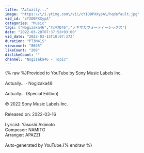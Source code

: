 ```yaml
---
title: "Actually..."
image: "https:\/\/i.ytimg.com\/vi\/cYIO9PXXypA\/hqdefault.jpg"
vid_id: "cYIO9PXXypA"
categories: "Music"
tags: ["Nogizaka46","乃木坂46","ノギザカフォーティーシックス"]
date: "2022-03-20T07:37:58+03:00"
vid_date: "2022-03-15T10:07:37Z"
duration: "PT3M41S"
viewcount: "8645"
likeCount: "208"
dislikeCount: ""
channel: "Nogizaka46 - Topic"
---
```

{% raw %}Provided to YouTube by Sony Music Labels Inc.<br /><br />Actually... · Nogizaka46<br /><br />Actually... (Special Edition)<br /><br />℗ 2022 Sony Music Labels Inc.<br /><br />Released on: 2022-03-16<br /><br />Lyricist: Yasushi Akimoto<br />Composer: NAMITO<br />Arranger: APAZZI<br /><br />Auto-generated by YouTube.{% endraw %}

